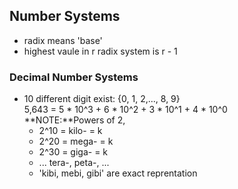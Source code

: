 ## Number Systems
- radix means 'base'
- highest vaule in r radix system is r - 1

### Decimal Number Systems
- 10 different digit exist: {0, 1, 2,..., 8, 9}  
    5,643 = 5 * 10^3 + 6 * 10^2 + 3 * 10^1 + 4 * 10^0   
**NOTE:**Powers of 2,  
    - 2^10 = kilo- = k
    - 2^20 = mega- = k
    - 2^30 = giga- = k
    - ... tera-, peta-, ...
    * 'kibi, mebi, gibi' are exact reprentation



